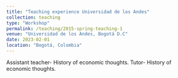 ```yaml
---
title: "Teaching experience Universidad de los Andes"
collection: teaching
type: "Workshop"
permalink: /teaching/2015-spring-teaching-1
venue: "Universidad de los Andes, Bogotá D.C"
date: 2023-02-01
location: "Bogotá, Colombia"
---
```


 Assistant teacher- History of economic thoughts.
 Tutor- History of economic thoughts.
